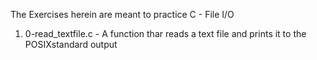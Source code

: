 The Exercises herein are meant to practice C - File I/O
1. 0-read_textfile.c - A function thar reads a text file and prints it to the POSIXstandard output
